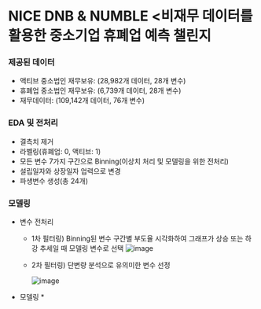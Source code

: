 # NICE DNB & NUMBLE <비재무 데이터를 활용한 중소기업 휴폐업 예측 챌린지

### 제공된 데이터
* 액티브 중소법인 재무보유: (28,982개 데이터, 28개 변수)
* 휴폐업 중소법인 재무보유: (6,739개 데이터, 28개 변수)
* 재무데이터: (109,142개 데이터, 76개 변수)

### EDA 및 전처리
* 결측치 제거
* 라벨링(휴폐업: 0, 액티브: 1)
* 모든 변수 7가지 구간으로 Binning(이상치 처리 및 모델링을 위한 전처리)
* 설립일자와 상장일자 업력으로 변경
* 파생변수 생성(총 24개)

### 모델링
* 변수 전처리
  * 1차 필터링) Binning된 변수 구간별 부도율 시각화하여 그래프가 상승 또는 하강 추세일 때 모델링 변수로 선택
  ![image](https://user-images.githubusercontent.com/65642065/203484868-5e359309-70b4-4106-ae1c-711c4a042581.png)
  
  
  
  * 2차 필터링) 단변량 분석으로 유의미한 변수 선정



    ![image](https://user-images.githubusercontent.com/65642065/203485136-978eae82-46c0-408a-890d-74e452eb0f1a.png)
* 모델링
  *
